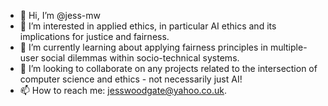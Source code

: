 - 👋 Hi, I’m @jess-mw
- 👀 I’m interested in applied ethics, in particular AI ethics and its implications for justice and fairness.
- 🌱 I’m currently learning about applying fairness principles in multiple-user social dilemmas within socio-technical systems.
- 💞️ I’m looking to collaborate on any projects related to the intersection of computer science and ethics - not necessarily just AI!
- 📫 How to reach me: jesswoodgate@yahoo.co.uk.

<!---
jess-mw/jess-mw is a ✨ special ✨ repository because its `README.md` (this file) appears on your GitHub profile.
You can click the Preview link to take a look at your changes.
--->

